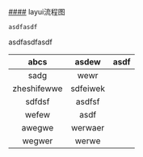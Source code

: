 [####](####) layui流程图
``` asd
asdfasdf
```

asdfasdfasdf 

| abcs        | asdew    | asdf |
| :----:       | :---:     |  --- |
| sadg        | wewr     |      |
| zheshifewwe | sdfeiwek |      |
| sdfdsf      | asdfsf   |      |
| wefew       | asdf     |      |
| awegwe      | werwaer  |      |
| wegwer      | werwe     |      |
